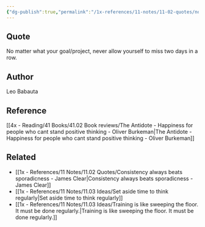 ```yaml
---
{"dg-publish":true,"permalink":"/1x-references/11-notes/11-02-quotes/no-matter-what-your-goal-or-project-never-allow-yourself-to-miss-two-days-in-a-row-leo-babauta/","title":"No matter what your goal or project, never allow yourself to miss two days in a row - Leo Babauta","created":"2023-12-01T12:20:25.000+03:00","updated":"2024-02-14T20:18:40.412+03:00"}
---
```



## Quote
No matter what your goal/project, never allow yourself to miss two days in a row.

## Author
Leo Babauta

## Reference
[[4x - Reading/41 Books/41.02 Book reviews/The Antidote - Happiness for people who cant stand positive thinking - Oliver Burkeman\|The Antidote - Happiness for people who cant stand positive thinking - Oliver Burkeman]]

## Related
- [[1x - References/11 Notes/11.02 Quotes/Consistency always beats sporadicness - James Clear\|Consistency always beats sporadicness - James Clear]]
- [[1x - References/11 Notes/11.03 Ideas/Set aside time to think regularly\|Set aside time to think regularly]]
- [[1x - References/11 Notes/11.03 Ideas/Training is like sweeping the floor. It must be done regularly.\|Training is like sweeping the floor. It must be done regularly.]]